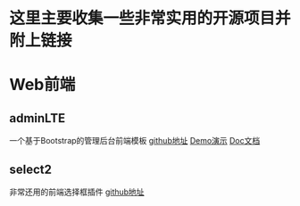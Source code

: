 # 这里主要收集一些非常实用的开源项目并附上链接

# Web前端
## adminLTE
一个基于Bootstrap的管理后台前端模板
[github地址](https://github.com/almasaeed2010/AdminLTE)
[Demo演示](https://adminlte.io/)
[Doc文档](https://adminlte.io/docs)

## select2
非常还用的前端选择框插件
[github地址]()
